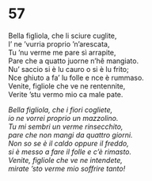 # 57
  
Bella figliola, che li sciure cuglite,  
I’ ne ’vurria proprio ’n’arescata,  
Tu ’nu verme me pare sì arrapite,  
Pare che a quatto juorne n’hê mangiato.  
Nu’ saccio si è lu cauro o si è lu frito;  
Nce ghiuto a fa’ lu folle e nce è rummaso.  
Venite, figliole che ve ne rentennite,  
Verite ’stu vermo mio ca male pate.  

*Bella figliola, che i fiori cogliete,  
io ne vorrei proprio un mazzolino.  
Tu mi sembri un verme rinsecchito,  
pare che non mangi da quattro giorni.  
Non so se è il caldo oppure il freddo,  
si è messo a fare il folle e c’è rimasto.  
Venite, figliole che ve ne intendete,  
mirate ’sto verme mio soffrire tanto!*


